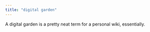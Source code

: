 ```yaml
---
title: "digital garden"
---
```

A digital garden is a pretty neat term for a personal wiki, essentially.